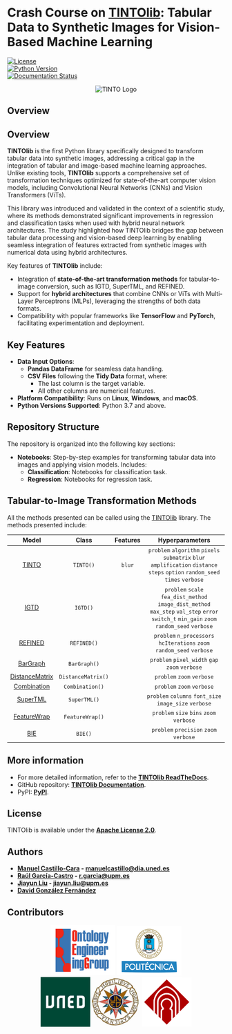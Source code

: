 # Crash Course on [TINTOlib](https://tintolib.readthedocs.io/en/latest/): Tabular Data to Synthetic Images for Vision-Based Machine Learning

[![License](https://img.shields.io/badge/license-Apache%202.0-blue)](https://github.com/oeg-upm/TINTOlib-Documentation/blob/main/LICENSE)  
[![Python Version](https://img.shields.io/badge/Python-3.7%20%7C%203.8%20%7C%203.9%20%7C%203.10%20%7C%203.11-blue)](https://pypi.python.org/pypi/)  
[![Documentation Status](https://readthedocs.org/projects/morph-kgc/badge/?version=latest)](https://tintolib.readthedocs.io/en/latest/)

<div align="center">
  <img src="Images/logo.svg" alt="TINTO Logo" width="150">
</div>

## Overview

## Overview

**TINTOlib** is the first Python library specifically designed to transform tabular data into synthetic images, addressing a critical gap in the integration of tabular and image-based machine learning approaches. Unlike existing tools, **TINTOlib** supports a comprehensive set of transformation techniques optimized for state-of-the-art computer vision models, including Convolutional Neural Networks (CNNs) and Vision Transformers (ViTs). 

This library was introduced and validated in the context of a scientific study, where its methods demonstrated significant improvements in regression and classification tasks when used with hybrid neural network architectures. The study highlighted how TINTOlib bridges the gap between tabular data processing and vision-based deep learning by enabling seamless integration of features extracted from synthetic images with numerical data using hybrid architectures.

Key features of **TINTOlib** include:
- Integration of **state-of-the-art transformation methods** for tabular-to-image conversion, such as IGTD, SuperTML, and REFINED.
- Support for **hybrid architectures** that combine CNNs or ViTs with Multi-Layer Perceptrons (MLPs), leveraging the strengths of both data formats.
- Compatibility with popular frameworks like **TensorFlow** and **PyTorch**, facilitating experimentation and deployment.


## Key Features

- **Data Input Options**:
  - **Pandas DataFrame** for seamless data handling.
  - **CSV Files** following the **Tidy Data** format, where:
    - The last column is the target variable.
    - All other columns are numerical features.
- **Platform Compatibility**: Runs on **Linux**, **Windows**, and **macOS**.
- **Python Versions Supported**: Python 3.7 and above.

## Repository Structure

The repository is organized into the following key sections:

- **Notebooks**: Step-by-step examples for transforming tabular data into images and applying vision models. Includes:
  - **Classification**: Notebooks for classification task.
  - **Regression**: Notebooks for regression task.


## Tabular-to-Image Transformation Methods

All the methods presented can be called using the [TINTOlib](https://tintolib.readthedocs.io/en/latest/) library. The methods presented include:

|                              Model                               |    Class     | Features |                                                                Hyperparameters                                                                 |
|:----------------------------------------------------------------:|:------------:|:--------:|:----------------------------------------------------------------------------------------------------------------------------------------------:|
|            [TINTO](https://github.com/oeg-upm/TINTO)             |  `TINTO()`   |  `blur`  |                   `problem` `algorithm` `pixels` `submatrix` `blur` `amplification` `distance` `steps` `option` `random_seed` `times` `verbose`                   |
|             [IGTD](https://github.com/zhuyitan/igtd)             |   `IGTD()`   |          | `problem` `scale` `fea_dist_method` `image_dist_method` `max_step` `val_step` `error` `switch_t` `min_gain` `zoom` `random_seed` `verbose` |
|       [REFINED](https://github.com/omidbazgirTTU/REFINED)        | `REFINED()`  |          |                                                      `problem` `n_processors` `hcIterations` `zoom` `random_seed` `verbose`      |
|                           [BarGraph]()                           | `BarGraph()`  |          |                                                    `problem` `pixel_width` `gap`  `zoom` `verbose`                                                    |
|                        [DistanceMatrix]()                        | `DistanceMatrix()`  |          |                                                          `problem` `zoom`  `verbose`                                                          |
|                         [Combination]()                          | `Combination()`  |          |                                                             `problem` `zoom`  `verbose`                                                              |
| [SuperTML](https://github.com/GilesStrong/SuperTML_HiggsML_Test) | `SuperTML()` |          |                                             `problem` `columns` `font_size` `image_size` `verbose`                                             |
|                         [FeatureWrap]()                          | `FeatureWrap()`  |          |                                                             `problem` `size` `bins` `zoom` `verbose`                                                              |
|                         [BIE]()                          | `BIE()`  |          |                                                             `problem` `precision` `zoom` `verbose`                                                              |

## More information

- For more detailed information, refer to the **[TINTOlib ReadTheDocs](https://tintolib.readthedocs.io/en/latest/)**.  
- GitHub repository: **[TINTOlib Documentation](https://github.com/oeg-upm/TINTOlib-Documentation)**.
- PyPI: **[PyPI](https://pypi.org/project/TINTOlib/)**.

<!--

## Citation

If you use TINTO in your work, please cite the following:

- **[TINTO: Converting Tidy Data into Images](https://doi.org/10.1016/j.softx.2023.101391)**:
```bib
@article{softwarex_TINTO,
    title = {TINTO: Converting Tidy Data into Image for Classification with 2-Dimensional Convolutional Neural Networks},
    journal = {SoftwareX},
    author = {Manuel Castillo-Cara et al.},
    volume = {22},
    pages = {101391},
    year = {2023},
    doi = {https://doi.org/10.1016/j.softx.2023.101391}
}

And use-case developed in **[INFFUS Paper](https://doi.org/10.1016/j.inffus.2022.10.011)** 

```bib
@article{inffus_TINTO,
    title = {A novel deep learning approach using blurring image techniques for Bluetooth-based indoor localisation},
    journal = {Information Fusion},
    author = {Reewos Talla-Chumpitaz and Manuel Castillo-Cara and Luis Orozco-Barbosa and Raúl García-Castro},
    volume = {91},
    pages = {173-186},
    year = {2023},
    issn = {1566-2535},
    doi = {https://doi.org/10.1016/j.inffus.2022.10.011}
}
```
-->

## License

TINTOlib is available under the **[Apache License 2.0](https://github.com/oeg-upm/TINTOlib-Documentation/blob/main/LICENSE)**.

## Authors
- **[Manuel Castillo-Cara](https://github.com/manwestc) - [manuelcastillo@dia.uned.es](manuelcastillo@dia.uned.es)**
- **[Raúl García-Castro](https://github.com/rgcmme) - [r.garcia@upm.es](r.garcia@upm.es)**
- **[Jiayun Liu](https://github.com/DCY1117) - [jiayun.liu@upm.es](jiayun.liu@upm.es)**
- **[David González Fernández](https://github.com/DavidGonzalezFernandez)**


## Contributors

<div>
<p align = "center">
<kbd><img src="./imgs/logo-oeg.png" alt="Ontology Engineering Group" width="150"></kbd> <kbd><img src="./imgs/logo-upm.png" alt="Universidad Politécnica de Madrid" width="150"></kbd> <kbd><img src="./imgs/logo-uned-.jpg" alt="Universidad Nacional de Educación a Distancia" width="231"></kbd> <kbd><img src="./imgs/logo-uclm.png" alt="Universidad de Castilla-La Mancha" width="115"></kbd> 
</p>
</div>